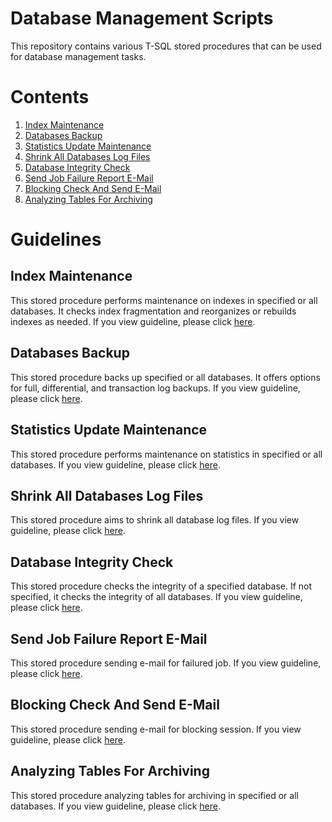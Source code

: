 # Database Management Scripts

This repository contains various T-SQL stored procedures that can be used for database management tasks.

# Contents

1. [Index Maintenance](001_IndexMaintenance.sql)
2. [Databases Backup](002_DatabaseBackup.sql)
3. [Statistics Update Maintenance](003_StatisticsMaintenance.sql)
4. [Shrink All Databases Log Files](004_ShrinkAllLogFiles.sql)
5. [Database Integrity Check](005_IntegrityCheck.sql)
6. [Send Job Failure Report E-Mail](006_SendJobFailureReport.sql)
7. [Blocking Check And Send E-Mail](007_BlockingCheckAndSendEmail.sql)
8. [Analyzing Tables For Archiving](008_AnalyzeTablesToBeArchived.sql)

# Guidelines

## Index Maintenance

This stored procedure performs maintenance on indexes in specified or all databases. It checks index fragmentation and reorganizes or rebuilds indexes as needed.
If you view guideline, please click [here](https://github.com/kisinamso/SQLServerMaintenanceBoxGuideline/blob/main/001_IndexMaintenanceGuideline.md).

## Databases Backup

This stored procedure backs up specified or all databases. It offers options for full, differential, and transaction log backups.
If you view guideline, please click [here](https://github.com/kisinamso/SQLServerMaintenanceBoxGuideline/blob/main/002_DatabaseBackupGuideline.md).

## Statistics Update Maintenance

This stored procedure performs maintenance on statistics in specified or all databases.
If you view guideline, please click [here](https://github.com/kisinamso/SQLServerMaintenanceBoxGuideline/blob/main/003_StatisticsMaintenanceGuideline.md).

## Shrink All Databases Log Files

This stored procedure aims to shrink all database log files.
If you view guideline, please click [here](https://github.com/kisinamso/SQLServerMaintenanceBoxGuideline/blob/main/004_ShrinkAllLogFiles.md).

## Database Integrity Check

This stored procedure checks the integrity of a specified database. If not specified, it checks the integrity of all databases.
If you view guideline, please click [here](https://github.com/kisinamso/SQLServerMaintenanceBoxGuideline/blob/main/005_IntegrityCheckGuideline.md).

## Send Job Failure Report E-Mail

This stored procedure sending e-mail for failured job.
If you view guideline, please click [here](https://github.com/kisinamso/SQLServerMaintenanceBoxGuideline/blob/main/006_SendJobFailureReportGuideline.md).

## Blocking Check And Send E-Mail

This stored procedure sending e-mail for blocking session.
If you view guideline, please click [here](https://github.com/kisinamso/SQLServerMaintenanceBoxGuideline/blob/main/007_BlockingCheckAndSendEmailGuideline.md).

## Analyzing Tables For Archiving

This stored procedure analyzing tables for archiving in specified or all databases.
If you view guideline, please click [here](https://github.com/kisinamso/SQLServerMaintenanceBoxGuideline/blob/main/008_AnalyzeTablesToBeArchivedGuideline.md).
